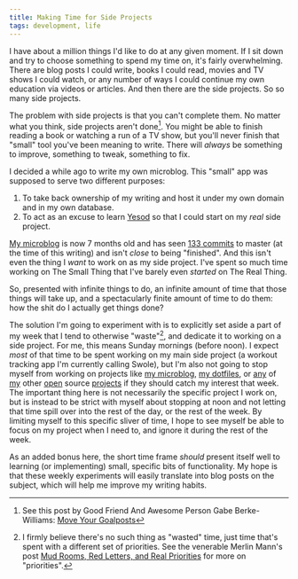 ```yaml
---
title: Making Time for Side Projects
tags: development, life
---
```


I have about a million things I'd like to do at any given moment. If I sit
down and try to choose something to spend my time on, it's fairly
overwhelming. There are blog posts I could write, books I could read, movies
and TV shows I could watch, or any number of ways I could continue my own
education via videos or articles. And then there are the side projects. So so
many side projects.

The problem with side projects is that you can't complete them. No matter what
you think, side projects aren't done[^1]. You might be able to finish reading a
book or watching a run of a TV show, but you'll never finish that "small" tool
you've been meaning to write. There will _always_ be something to improve,
something to tweak, something to fix.

[^1]: See this post by Good Friend And Awesome Person Gabe Berke-Williams:
  [Move Your Goalposts](http://gabebw.com/blog/2015/01/14/move-your-goalposts)

I decided a while ago to write my own microblog. This "small" app was supposed
to serve two different purposes:

1. To take back ownership of my writing and host it under my own domain and
   in my own database.
2. To act as an excuse to learn [Yesod] so that I could start on my _real_
   side project.

[Yesod]: https://www.yesodweb.com/

[My microblog][featureless-void] is now 7 months old and has seen [133
commits][featureless-void-commits] to master (at the time of this writing) and
isn't _close_ to being "finished". And this isn't even the thing I _want_ to
work on as my side project. I've spent so much time working on The Small Thing
that I've barely even _started_ on The Real Thing.

[featureless-void]: https://github.com/gfontenot/featureless-void
[featureless-void-commits]: https://github.com/gfontenot/featureless-void/commits/master

So, presented with infinite things to do, an infinite amount of time that
those things will take up, and a spectacularly finite amount of time to do
them: how the shit do I actually get things done?

The solution I'm going to experiment with is to explicitly set aside a part of
my week that I tend to otherwise "waste"[^2], and dedicate it to working on a
side project. For me, this means Sunday mornings (before noon). I expect
_most_ of that time to be spent working on my main side project (a workout
tracking app I'm currently calling Swole), but I'm also not going to stop
myself from working on projects like [my microblog][featureless-void], [my
dotfiles][dotfiles], or [any][reflow] of [my][argo] other [open][runes] source
[projects][swish] if they should catch my interest that week. The important
thing here is not necessarily the specific project I work on, but is instead
to be strict with myself about stopping at noon and not letting that time
spill over into the rest of the day, or the rest of the week. By limiting
myself to this specific sliver of time, I hope to see myself be able to focus
on my project when I need to, and ignore it during the rest of the week.

[^2]: I firmly believe there's no such thing as "wasted" time, just time
  that's spent with a different set of priorities. See the venerable Merlin
  Mann's post [Mud Rooms, Red Letters, and Real
  Priorities](http://www.43folders.com/2009/04/28/priorities_) for more on
  "priorities".

[dotfiles]: https://github.com/gfontenot/dotfiles
[reflow]: https://github.com/gfontenot/reflow
[argo]: https://github.com/thoughtbot/Argo
[runes]: https://github.com/thoughtbot/Runes
[swish]: https://github.com/thoughtbot/Swish

As an added bonus here, the short time frame _should_ present itself well to
learning (or implementing) small, specific bits of functionality. My hope is
that these weekly experiments will easily translate into blog posts on the
subject, which will help me improve my writing habits.
